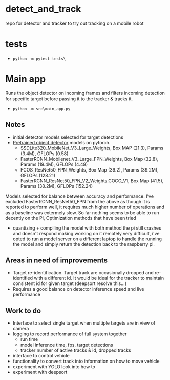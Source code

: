 # detect_and_track
repo for detector and tracker to try out tracking on a mobile robot

# tests
- `python -m pytest tests\`

# Main app
Runs the object detector on incoming frames and filters incoming detection for specific target before passing it to the tracker & tracks it.
- `python -m src\main_app.py`


## Notes
- initial detector models selected for target detections
- [Pretrained object detector](https://pytorch.org/vision/stable/models.html#object-detection-instance-segmentation-and-person-keypoint-detection) models on pytorch.
  - SSDLite320_MobileNet_V3_Large_Weights, Box MAP (21.3), Params (3.4M), GFLOPs (0.58)
  - FasterRCNN_Mobilenet_V3_Large_FPN_Weights, Box Map (32.8), Params (19.4M), GFLOPs (4.49)
  - FCOS_ResNet50_FPN_Weights, Box Map (39.2), Params (39.2M), GFLOPs (128.21)
  - FasterRCNN_ResNet50_FPN_V2_Weights.COCO_V1, Box Map (41.5), Params (38.2M), GFLOPs (152.24)

Models selected for balance between accuracy and performance. I've excluded FasterRCNN_ResNet50_FPN from the above as though it is reported to perform well, it requires much higher number of operations and as a baseline was extermely slow.
So far nothing seems to be able to run decently on the PI, Optimization methods that have been tried
- quantizing + compiling the model
with both method the pi still crashes and doesn't respond making working on it remotely very difficult, i've opted to run a model server on a different laptop to handle the running the model and simply return the detection back to the raspberry pi.


## Areas in need of improvements
- Target re-identification. Target track are occasionally dropped and re-identified with a different id. It would be ideal for the tracker to maintain consistent id for given target (deepsort resolve this...) 
- Requires a good balance on detector inference speed and live performance

## Work to do
- Interface to select single target when multiple targets are in view of camera
- logging to record performance of full system together
  - run time
  - model inference time, fps, target detections
  - tracker number of active tracks & id, dropped tracks
- interface to control vehicle
- functionality to convert track into information on how to move vehicle
- experiment with YOLO look into how to 
- experiment with deepsort